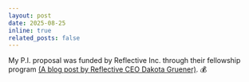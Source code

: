 ```yaml
---
layout: post
date: 2025-08-25
inline: true
related_posts: false
---
```


My P.I. proposal was funded by Reflective Inc. through their fellowship program [(A blog post by Reflective CEO Dakota Gruener)](https://reflective.org/ensuring-continuity-for-atmospheric-research/). :moneybag:
